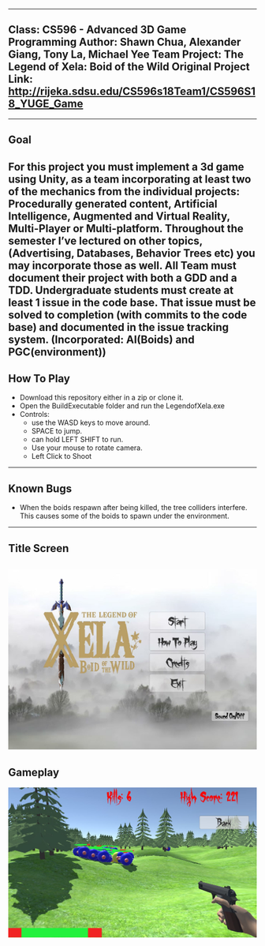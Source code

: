 --------------------------------------------------------------------------------
Class: CS596 - Advanced 3D Game Programming
Author: Shawn Chua, Alexander Giang, Tony La, Michael Yee
Team Project: The Legend of Xela: Boid of the Wild
Original Project Link: http://rijeka.sdsu.edu/CS596s18Team1/CS596S18_YUGE_Game
--------------------------------------------------------------------------------
--------------------------------------------------------------------------------
Goal
--------------------------------------------------------------------------------
For this project you must implement a 3d game using Unity, as a team 
incorporating at least two of the mechanics from the individual projects: 
Procedurally generated content, Artificial Intelligence, Augmented and Virtual 
Reality, Multi-Player or Multi-platform. Throughout the semester I’ve lectured 
on other topics, (Advertising, Databases, Behavior Trees etc) you may 
incorporate those as well. 
All Team must document their project with both a GDD and a TDD. 
Undergraduate students must create at least 1 issue in the code base. That issue 
must be solved to completion (with commits to the code base) and documented in 
the issue tracking system. 
(Incorporated: AI(Boids) and PGC(environment))
--------------------------------------------------------------------------------
How To Play
--------------------------------------------------------------------------------
- Download this repository either in a zip or clone it. 
- Open the BuildExecutable folder and run the LegendofXela.exe
- Controls: 
    - use the WASD keys to move around.
    - SPACE to jump.
    - can hold LEFT SHIFT to run. 
    - Use your mouse to rotate camera.
    - Left Click to Shoot
--------------------------------------------------------------------------------
Known Bugs
--------------------------------------------------------------------------------
- When the boids respawn after being killed, the tree colliders interfere. This
causes some of the boids to spawn under the environment. 
--------------------------------------------------------------------------------
Title Screen
--------------------------------------------------------------------------------
![alt text](https://github.com/agiang96/LegendofXela/blob/master/readmepics/Menu.JPG)
--------------------------------------------------------------------------------
Gameplay
--------------------------------------------------------------------------------
![alt text](https://github.com/agiang96/LegendofXela/blob/master/readmepics/Gameplay.JPG)
